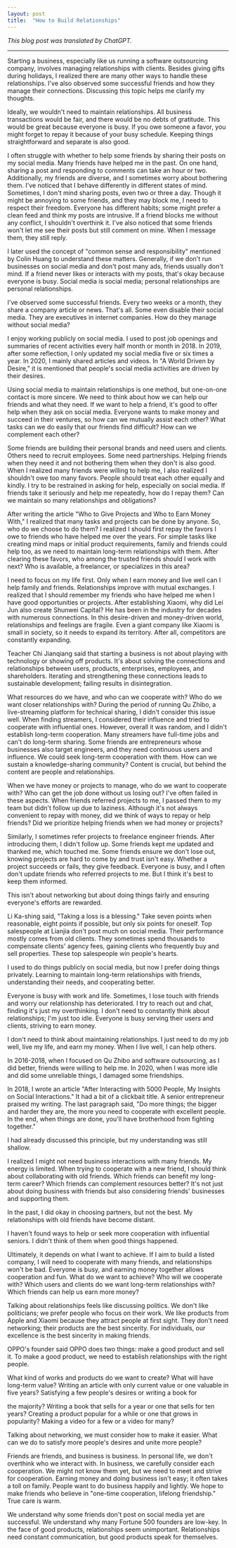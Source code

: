 ```yaml
---
layout: post
title:  "How to Build Relationships"
---
```


*This blog post was translated by ChatGPT.*

---

Starting a business, especially like us running a software outsourcing company, involves managing relationships with clients. Besides giving gifts during holidays, I realized there are many other ways to handle these relationships. I've also observed some successful friends and how they manage their connections. Discussing this topic helps me clarify my thoughts.

Ideally, we wouldn't need to maintain relationships. All business transactions would be fair, and there would be no debts of gratitude. This would be great because everyone is busy. If you owe someone a favor, you might forget to repay it because of your busy schedule. Keeping things straightforward and separate is also good.

I often struggle with whether to help some friends by sharing their posts on my social media. Many friends have helped me in the past. On one hand, sharing a post and responding to comments can take an hour or two. Additionally, my friends are diverse, and I sometimes worry about bothering them. I've noticed that I behave differently in different states of mind. Sometimes, I don't mind sharing posts, even two or three a day. Though it might be annoying to some friends, and they may block me, I need to respect their freedom. Everyone has different habits; some might prefer a clean feed and think my posts are intrusive. If a friend blocks me without any conflict, I shouldn't overthink it. I've also noticed that some friends won't let me see their posts but still comment on mine. When I message them, they still reply.

I later used the concept of "common sense and responsibility" mentioned by Colin Huang to understand these matters. Generally, if we don't run businesses on social media and don't post many ads, friends usually don't mind. If a friend never likes or interacts with my posts, that's okay because everyone is busy. Social media is social media; personal relationships are personal relationships.

I've observed some successful friends. Every two weeks or a month, they share a company article or news. That's all. Some even disable their social media. They are executives in internet companies. How do they manage without social media?

I enjoy working publicly on social media. I used to post job openings and summaries of recent activities every half month or month in 2018. In 2019, after some reflection, I only updated my social media five or six times a year. In 2020, I mainly shared articles and videos. In "A World Driven by Desire," it is mentioned that people's social media activities are driven by their desires.

Using social media to maintain relationships is one method, but one-on-one contact is more sincere. We need to think about how we can help our friends and what they need. If we want to help a friend, it's good to offer help when they ask on social media. Everyone wants to make money and succeed in their ventures, so how can we mutually assist each other? What tasks can we do easily that our friends find difficult? How can we complement each other?

Some friends are building their personal brands and need users and clients. Others need to recruit employees. Some need partnerships. Helping friends when they need it and not bothering them when they don't is also good. When I realized many friends were willing to help me, I also realized I shouldn't owe too many favors. People should treat each other equally and kindly. I try to be restrained in asking for help, especially on social media. If friends take it seriously and help me repeatedly, how do I repay them? Can we maintain so many relationships and obligations?

After writing the article "Who to Give Projects and Who to Earn Money With," I realized that many tasks and projects can be done by anyone. So, who do we choose to do them? I realized I should first repay the favors I owe to friends who have helped me over the years. For simple tasks like creating mind maps or initial product requirements, family and friends could help too, as we need to maintain long-term relationships with them. After clearing these favors, who among the trusted friends should I work with next? Who is available, a freelancer, or specializes in this area?

I need to focus on my life first. Only when I earn money and live well can I help family and friends. Relationships improve with mutual exchanges. I realized that I should remember my friends who have helped me when I have good opportunities or projects. After establishing Xiaomi, why did Lei Jun also create Shunwei Capital? He has been in the industry for decades with numerous connections. In this desire-driven and money-driven world, relationships and feelings are fragile. Even a giant company like Xiaomi is small in society, so it needs to expand its territory. After all, competitors are constantly expanding.

Teacher Chi Jianqiang said that starting a business is not about playing with technology or showing off products. It's about solving the connections and relationships between users, products, enterprises, employees, and shareholders. Iterating and strengthening these connections leads to sustainable development; failing results in disintegration.

What resources do we have, and who can we cooperate with? Who do we want closer relationships with? During the period of running Qu Zhibo, a live-streaming platform for technical sharing, I didn't consider this issue well. When finding streamers, I considered their influence and tried to cooperate with influential ones. However, overall it was random, and I didn't establish long-term cooperation. Many streamers have full-time jobs and can't do long-term sharing. Some friends are entrepreneurs whose businesses also target engineers, and they need continuous users and influence. We could seek long-term cooperation with them. How can we sustain a knowledge-sharing community? Content is crucial, but behind the content are people and relationships.

When we have money or projects to manage, who do we want to cooperate with? Who can get the job done without us losing out? I've often failed in these aspects. When friends referred projects to me, I passed them to my team but didn't follow up due to laziness. Although it's not always convenient to repay with money, did we think of ways to repay or help friends? Did we prioritize helping friends when we had money or projects?

Similarly, I sometimes refer projects to freelance engineer friends. After introducing them, I didn't follow up. Some friends kept me updated and thanked me, which touched me. Some friends ensure we don't lose out, knowing projects are hard to come by and trust isn't easy. Whether a project succeeds or fails, they give feedback. Everyone is busy, and I often don't update friends who referred projects to me. But I think it's best to keep them informed.

This isn't about networking but about doing things fairly and ensuring everyone's efforts are rewarded.

Li Ka-shing said, "Taking a loss is a blessing." Take seven points when reasonable, eight points if possible, but only six points for oneself. Top salespeople at Lianjia don't post much on social media. Their performance mostly comes from old clients. They sometimes spend thousands to compensate clients' agency fees, gaining clients who frequently buy and sell properties. These top salespeople win people's hearts.

I used to do things publicly on social media, but now I prefer doing things privately. Learning to maintain long-term relationships with friends, understanding their needs, and cooperating better.

Everyone is busy with work and life. Sometimes, I lose touch with friends and worry our relationship has deteriorated. I try to reach out and chat, finding it's just my overthinking. I don't need to constantly think about relationships; I'm just too idle. Everyone is busy serving their users and clients, striving to earn money.

I don't need to think about maintaining relationships. I just need to do my job well, live my life, and earn my money. When I live well, I can help others.

In 2016-2018, when I focused on Qu Zhibo and software outsourcing, as I did better, friends were willing to help me. In 2020, when I was more idle and did some unreliable things, I damaged some friendships.

In 2018, I wrote an article "After Interacting with 5000 People, My Insights on Social Interactions." It had a bit of a clickbait title. A senior entrepreneur praised my writing. The last paragraph said, "Do more things; the bigger and harder they are, the more you need to cooperate with excellent people. In the end, when things are done, you'll have brotherhood from fighting together."

I had already discussed this principle, but my understanding was still shallow.

I realized I might not need business interactions with many friends. My energy is limited. When trying to cooperate with a new friend, I should think about collaborating with old friends. Which friends can benefit my long-term career? Which friends can complement resources better? It's not just about doing business with friends but also considering friends' businesses and supporting them.

In the past, I did okay in choosing partners, but not the best. My relationships with old friends have become distant.

I haven't found ways to help or seek more cooperation with influential seniors. I didn't think of them when good things happened.

Ultimately, it depends on what I want to achieve. If I aim to build a listed company, I will need to cooperate with many friends, and relationships won't be bad. Everyone is busy, and earning money together allows cooperation and fun. What do we want to achieve? Who will we cooperate with? Which users and clients do we want long-term relationships with? Which friends can help us earn more money?

Talking about relationships feels like discussing politics. We don't like politicians; we prefer people who focus on their work. We like products from Apple and Xiaomi because they attract people at first sight. They don't need networking; their products are the best sincerity. For individuals, our excellence is the best sincerity in making friends.

OPPO's founder said OPPO does two things: make a good product and sell it. To make a good product, we need to establish relationships with the right people.

What kind of works and products do we want to create? What will have long-term value? Writing an article with only current value or one valuable in five years? Satisfying a few people's desires or writing a book for

 the majority? Writing a book that sells for a year or one that sells for ten years? Creating a product popular for a while or one that grows in popularity? Making a video for a few or a video for many?

Talking about networking, we must consider how to make it easier. What can we do to satisfy more people's desires and unite more people?

Friends are friends, and business is business. In personal life, we don't overthink who we interact with. In business, we carefully consider each cooperation. We might not know them yet, but we need to meet and strive for cooperation. Earning money and doing business isn't easy; it often takes a toll on family. People want to do business happily and lightly. We hope to make friends who believe in "one-time cooperation, lifelong friendship." True care is warm.

We understand why some friends don't post on social media yet are successful. We understand why many Fortune 500 founders are low-key. In the face of good products, relationships seem unimportant. Relationships need constant communication, but good products speak for themselves.
